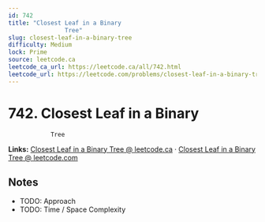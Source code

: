 ```yaml
--- 
id: 742
title: "Closest Leaf in a Binary
                Tree"
slug: closest-leaf-in-a-binary-tree
difficulty: Medium
lock: Prime
source: leetcode.ca
leetcode_ca_url: https://leetcode.ca/all/742.html
leetcode_url: https://leetcode.com/problems/closest-leaf-in-a-binary-tree/
---
```


# 742. Closest Leaf in a Binary
                Tree

**Links:** [Closest Leaf in a Binary
                Tree @ leetcode.ca](https://leetcode.ca/all/742.html) · [Closest Leaf in a Binary
                Tree @ leetcode.com](https://leetcode.com/problems/closest-leaf-in-a-binary-tree/)

## Notes
- TODO: Approach
- TODO: Time / Space Complexity
